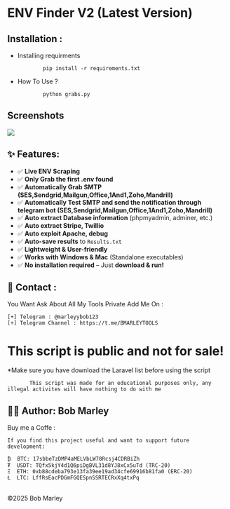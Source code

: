 # ENV Finder V2 (Latest Version) 

Installation : 
------
         

 - Installing requirments
   
               pip install -r requirements.txt
    
 - How To Use ?
   
               python grabs.py

<h2>Screenshots</h2>
<img src="https://i.imgur.com/Ye8LtKJ.jpeg" style="max-width:100%;">
               
## ✨ Features:
- ✅ **Live ENV Scraping**
- ✅ **Only Grab the first .env found**
- ✅ **Automatically Grab SMTP (SES,Sendgrid,Mailgun,Office,1And1,Zoho,Mandrill)**
- ✅ **Automatically Test SMTP and send the notification through telegram bot (SES,Sendgrid,Mailgun,Office,1And1,Zoho,Mandrill)**
- ✅ **Auto extract Database information** (phpmyadmin, adminer, etc.)
- ✅ **Auto extract Stripe, Twillio**
- ✅ **Auto exploit Apache, debug**
- ✅ **Auto-save results** to `Results.txt`
- ✅ **Lightweight & User-friendly**
- ✅ **Works with Windows & Mac** (Standalone executables)
- ✅ **No installation required** – Just **download & run!**

📧 Contact :
------
You Want Ask About All My Tools Private Add Me On : 
```
[+] Telegram : @marleyybob123
[+] Telegram Channel : https://t.me/BMARLEYTOOLS
```
# This script is public and not for sale!

*Make sure you have download the Laravel list before using the script

           This script was made for an educational purposes only, any illegal activites will have nothing to do with me

👨‍💻 Author: Bob Marley
------
Buy me a Coffe :
```
If you find this project useful and want to support future development:

₿  BTC: 17sbbeTzDMP4aMELVbLW78Rcsj4CDRBiZh
₮  USDT: TQfx5kjY4d1Q6piDgBVL31d8YJ8xCx5uTd (TRC-20)
Ξ  ETH: 0xb88cdeba793e13fa39ee19ad34cfe69916b81fa0 (ERC-20)
Ł  LTC: LffRsEacPDGmFGQESpnSSRTECRxXq4txPq
```
<br>©2025 Bob Marley

